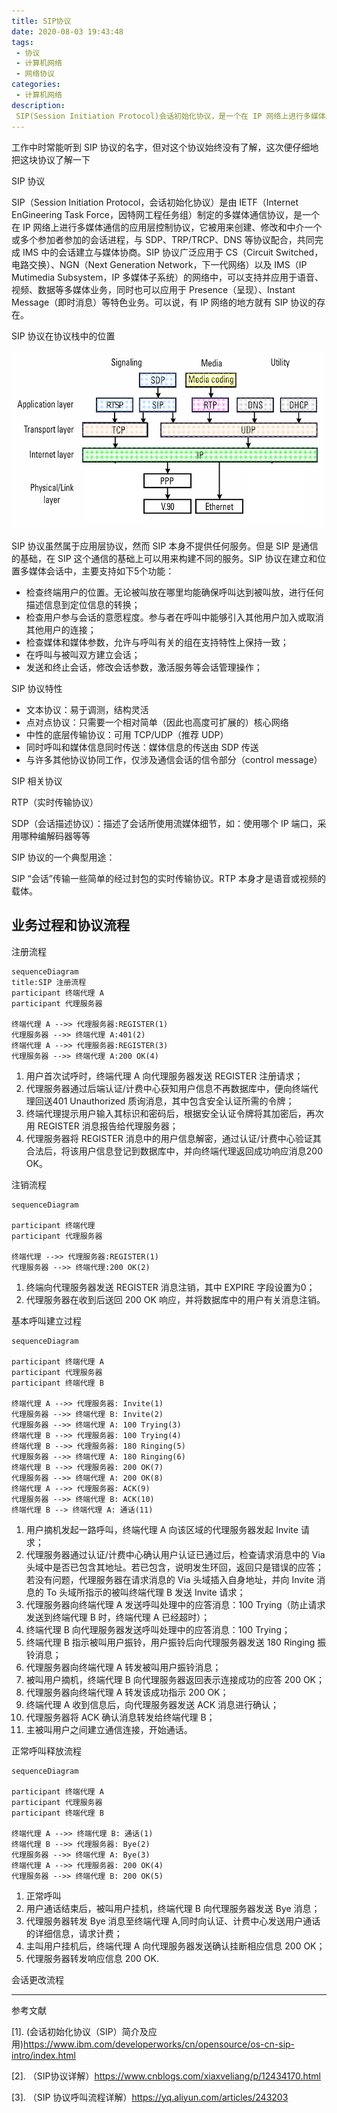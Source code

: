 ```yaml
---
title: SIP协议
date: 2020-08-03 19:43:48
tags:
 - 协议
 - 计算机网络
 - 网络协议
categories:
 - 计算机网络
description:
 SIP(Session Initiation Protocol)会话初始化协议，是一个在 IP 网络上进行多媒体通信的应用层控制协议。
---
```


工作中时常能听到 SIP 协议的名字，但对这个协议始终没有了解，这次便仔细地把这块协议了解一下

SIP 协议

SIP（Session Initiation Protocol，会话初始化协议）是由 IETF（Internet EnGineering Task Force，因特网工程任务组）制定的多媒体通信协议，是一个在 IP 网络上进行多媒体通信的应用层控制协议，它被用来创建、修改和中介一个或多个参加者参加的会话进程，与 SDP、TRP/TRCP、DNS 等协议配合，共同完成 IMS 中的会话建立与媒体协商。SIP 协议广泛应用于 CS（Circuit Switched，电路交换）、NGN（Next Generation Network，下一代网络）以及 IMS（IP Mutimedia Subsystem，IP 多媒体子系统）的网络中，可以支持并应用于语音、视频、数据等多媒体业务，同时也可以应用于 Presence（呈现）、Instant Message（即时消息）等特色业务。可以说，有 IP 网络的地方就有 SIP 协议的存在。

SIP 协议在协议栈中的位置

![](./SIP协议/SIP协议在协议栈中的位置_01.bmp)

SIP 协议虽然属于应用层协议，然而 SIP 本身不提供任何服务。但是 SIP 是通信的基础，在 SIP 这个通信的基础上可以用来构建不同的服务。SIP 协议在建立和位置多媒体会话中，主要支持如下5个功能：

- 检查终端用户的位置。无论被叫放在哪里均能确保呼叫达到被叫放，进行任何描述信息到定位信息的转换；
- 检查用户参与会话的意愿程度。参与者在呼叫中能够引入其他用户加入或取消其他用户的连接；
- 检查媒体和媒体参数，允许与呼叫有关的组在支持特性上保持一致；
- 在呼叫与被叫双方建立会话；
- 发送和终止会话，修改会话参数，激活服务等会话管理操作；

SIP 协议特性

- 文本协议：易于调测，结构灵活
- 点对点协议：只需要一个相对简单（因此也高度可扩展的）核心网络
- 中性的底层传输协议：可用 TCP/UDP（推荐 UDP）
- 同时呼叫和媒体信息同时传送：媒体信息的传送由 SDP 传送
- 与许多其他协议协同工作，仅涉及通信会话的信令部分（control message）

SIP 相关协议

RTP（实时传输协议）

SDP（会话描述协议）：描述了会话所使用流媒体细节，如：使用哪个 IP 端口，采用哪种编解码器等等

SIP 协议的一个典型用途：

SIP “会话”传输一些简单的经过封包的实时传输协议。RTP 本身才是语音或视频的载体。

## 业务过程和协议流程

注册流程

```mermaid
sequenceDiagram
title:SIP 注册流程
participant 终端代理 A
participant 代理服务器

终端代理 A -->> 代理服务器:REGISTER(1)
代理服务器 -->> 终端代理 A:401(2)
终端代理 A -->> 代理服务器:REGISTER(3)
代理服务器 -->> 终端代理 A:200 OK(4)
```

1. 用户首次试呼时，终端代理 A 向代理服务器发送 REGISTER 注册请求；
2. 代理服务器通过后端认证/计费中心获知用户信息不再数据库中，便向终端代理回送401 Unauthorized 质询消息，其中包含安全认证所需的令牌；
3. 终端代理提示用户输入其标识和密码后，根据安全认证令牌将其加密后，再次用 REGISTER 消息报告给代理服务器；
4. 代理服务器将 REGISTER 消息中的用户信息解密，通过认证/计费中心验证其合法后，将该用户信息登记到数据库中，并向终端代理返回成功响应消息200 OK。



注销流程

```mermaid
sequenceDiagram

participant 终端代理
participant 代理服务器

终端代理 -->> 代理服务器:REGISTER(1)
代理服务器 -->> 终端代理:200 OK(2)
```

1. 终端向代理服务器发送 REGISTER 消息注销，其中 EXPIRE 字段设置为0；
2. 代理服务器在收到后送回 200 OK 响应，并将数据库中的用户有关消息注销。

基本呼叫建立过程

```mermaid
sequenceDiagram

participant 终端代理 A
participant 代理服务器
participant 终端代理 B

终端代理 A -->> 代理服务器: Invite(1)
代理服务器 -->> 终端代理 B: Invite(2)
代理服务器 -->> 终端代理 A: 100 Trying(3)
终端代理 B -->> 代理服务器: 100 Trying(4)
终端代理 B -->> 代理服务器: 180 Ringing(5)
代理服务器 -->> 终端代理 A: 180 Ringing(6)
终端代理 B -->> 代理服务器: 200 OK(7)
代理服务器 -->> 终端代理 A: 200 OK(8)
终端代理 A -->> 代理服务器: ACK(9)
代理服务器 -->> 终端代理 B: ACK(10)
终端代理 B --> 终端代理 A: 通话(11)
```

1. 用户摘机发起一路呼叫，终端代理 A 向该区域的代理服务器发起 Invite 请求；
2. 代理服务器通过认证/计费中心确认用户认证已通过后，检查请求消息中的 Via 头域中是否已包含其地址。若已包含，说明发生环回，返回只是错误的应答；若没有问题，代理服务器在请求消息的 Via 头域插入自身地址，并向 Invite 消息的 To 头域所指示的被叫终端代理 B 发送 Invite 请求；
3. 代理服务器向终端代理 A 发送呼叫处理中的应答消息：100 Trying（防止请求发送到终端代理 B 时，终端代理 A 已经超时）；
4. 终端代理 B 向代理服务器发送呼叫处理中的应答消息：100 Trying；
5. 终端代理 B 指示被叫用户振铃，用户振铃后向代理服务器发送 180 Ringing 振铃消息；
6. 代理服务器向终端代理 A 转发被叫用户振铃消息；
7. 被叫用户摘机，终端代理 B 向代理服务器返回表示连接成功的应答 200 OK；
8. 代理服务器向终端代理 A 转发该成功指示 200 OK；
9. 终端代理 A 收到信息后，向代理服务器发送 ACK 消息进行确认；
10. 代理服务器将 ACK 确认消息转发给终端代理 B；
11. 主被叫用户之间建立通信连接，开始通话。

正常呼叫释放流程

```mermaid
sequenceDiagram

participant 终端代理 A
participant 代理服务器
participant 终端代理 B

终端代理 A -->> 终端代理 B: 通话(1)
终端代理 B -->> 代理服务器: Bye(2)
代理服务器 -->> 终端代理 A: Bye(3)
终端代理 A -->> 代理服务器: 200 OK(4)
代理服务器 -->> 终端代理 B: 200 OK(5)
```

1. 正常呼叫
2. 用户通话结束后，被叫用户挂机，终端代理 B 向代理服务器发送 Bye 消息；
3. 代理服务器转发 Bye 消息至终端代理 A,同时向认证、计费中心发送用户通话的详细信息，请求计费；
4. 主叫用户挂机后，终端代理 A 向代理服务器发送确认挂断相应信息 200 OK；
5. 代理服务器转发响应信息 200 OK.

会话更改流程





---------------------------------------------------------------------------------------------------------------------------------------------------------------------------------------------------------------------

参考文献

[1]. (会话初始化协议（SIP）简介及应用)https://www.ibm.com/developerworks/cn/opensource/os-cn-sip-intro/index.html

[2]. （SIP协议详解）https://www.cnblogs.com/xiaxveliang/p/12434170.html

[3]. （SIP 协议呼叫流程详解）https://yq.aliyun.com/articles/243203



